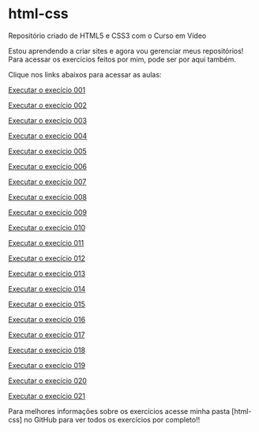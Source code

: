 # html-css
<p>Repositório criado de HTML5 e CSS3 com o Curso em Vídeo</p>

<p>
    Estou aprendendo a criar sites e agora vou gerenciar meus repositórios!
    Para acessar os exercícios feitos por mim, pode ser por aqui também.
</p>

<p>Clique nos links abaixos para acessar as aulas:</p>

<a href="https://lramossantos.github.io/html-css/exerc%C3%ADcios/ex001/index.html">Executar o execício 001</a>

<a href="https://lramossantos.github.io/html-css/exerc%C3%ADcios/ex002/index.html">Executar o execício 002</a>

<a href="https://lramossantos.github.io/html-css/exerc%C3%ADcios/ex003/index.html">Executar o execício 003</a>

<a href="https://lramossantos.github.io/html-css/exerc%C3%ADcios/ex004/index.html">Executar o execício 004</a>

<a href="https://lramossantos.github.io/html-css/exercícios/ex005/index.html">Executar o execício 005</a>

<a href="https://lramossantos.github.io/html-css/exerc%C3%ADcios/ex006/index.html">Executar o execício 006</a>

<a href="https://lramossantos.github.io/html-css/exerc%C3%ADcios/ex007/index.html">Executar o execício 007</a>

<a href="https://lramossantos.github.io/html-css/exerc%C3%ADcios/ex008/index.html">Executar o execício 008</a>

<a href="https://lramossantos.github.io/html-css/exerc%C3%ADcios/ex009/index.html">Executar o execício 009</a>

<a href="https://lramossantos.github.io/html-css/exerc%C3%ADcios/ex010/index.html">Executar o execício 010</a>

<a href="https://lramossantos.github.io/html-css/exerc%C3%ADcios/ex011/index.html">Executar o execício 011</a>

<a href="https://lramossantos.github.io/html-css/exerc%C3%ADcios/ex012/index.html">Executar o execício 012</a>

<a href="https://lramossantos.github.io/html-css/exerc%C3%ADcios/ex013/index.html">Executar o execício 013</a>

<a href="https://lramossantos.github.io/html-css/exerc%C3%ADcios/ex014/index.html">Executar o execício 014</a>

<a href="https://lramossantos.github.io/html-css/exerc%C3%ADcios/ex015/index.html">Executar o execício 015</a>

<a href="https://lramossantos.github.io/html-css/exerc%C3%ADcios/ex016/index.html">Executar o execício 016</a>

<a href="https://lramossantos.github.io/html-css/exerc%C3%ADcios/ex017/index.html">Executar o execício 017</a>

<a href="https://lramossantos.github.io/html-css/exerc%C3%ADcios/ex018/index.html">Executar o execício 018</a>

<a href="https://lramossantos.github.io/html-css/exerc%C3%ADcios/ex019/index.html">Executar o execício 019</a>

<a href="https://lramossantos.github.io/html-css/exerc%C3%ADcios/ex020/index.html">Executar o execício 020</a>

<a href="https://lramossantos.github.io/html-css/exerc%C3%ADcios/ex021/index.html">Executar o execício 021</a>

<p>Para melhores informações sobre os exercícios acesse minha pasta [html-css] no GitHub para ver todos os exercícios por completo!!</p>